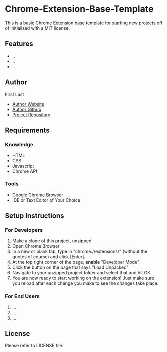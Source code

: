 # Chrome-Extension-Base-Template

This is a basic Chrome Extension base template for starting new projects off of initialized with a MIT license.

## Features

- ..
- ..
- ..

## Author

First Last

- [Author Website]()
- [Author Github]()
- [Project Repository]()

## Requirements

### Knowledge

- HTML
- CSS
- Javascript
- Chrome API

### Tools

- Google Chrome Browser
- IDE or Text Editor of Your Choice

## Setup Instructions

### For Developers

1. Make a clone of this project, unzipped.
2. Open Chrome Browser
3. In a new or blank tab, type in "chrome://extensions/" (without the quotes of course) and click [Enter].
4. At the top right corner of the page, **enable** "Developer Mode"
5. Click the button on the page that says "Load Unpacked"
6. Navigate to your unzipped project folder and select that and hit OK.
7. You are now ready to start working on the extension! Just make sure you reload after each change you make to see the changes take place.

### For End Users

1. ...
2. ...
3. ...

## License

Please refer to LICENSE file.
